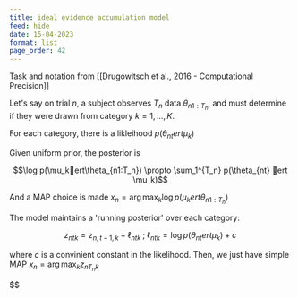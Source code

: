```yaml
---
title: ideal evidence accumulation model
feed: hide
date: 15-04-2023
format: list
page_order: 42
---
```



Task and notation from [[Drugowitsch et al., 2016 - Computational Precision]]

Let's say on trial $n$, a subject observes $T_n$ data $\theta_{n1:T_n}$, and must determine if they were drawn from category $k = 1,...,K$.

For each category, there is a likleihood $p(\theta_{nt} ert \mu_k)$

Given uniform prior, the posterior is 

$$\log p(\mu_kert\theta_{n1:T_n}) \propto \sum_1^{T_n} p(\theta_{nt} ert \mu_k)$$

And a MAP choice is made $x_n = \arg\max_k \log p(\mu_kert\theta_{n1:T_n})$

The model maintains a 'running posterior' over each category:

$$z_{ntk} = z_{n,t-1,k} + \ell_{ntk} \;;\; \ell_{ntk} = \log p(\theta_{nt} ert \mu_k) + c$$

where $c$ is a convinient constant in the likelihood. Then, we just have simple MAP $x_n = \arg\max_k z_{nT_nk}$


$$